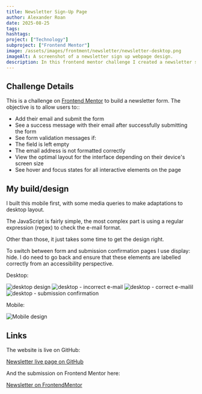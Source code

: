 ```yaml
---
title: Newsletter Sign-Up Page
author: Alexander Roan
date: 2025-08-25
tags: 
hashtags:
project: ["Technology"]
subproject: ["Frontend Mentor"]
image: /assets/images/frontment/newsletter/newsletter-desktop.png
imageAlt: A screenshot of a newsletter sign up webpage design.
description: In this frontend mentor challenge I created a newsletter sign up page in HTML and CSS with JavaScript to control e-mail validation and a confimation page.
---
```


## Challenge Details

This is a challenge on [Frontend Mentor](https://www.frontendmentor.io/) to build a newsletter form. The objective is to allow users to::

- Add their email and submit the form
- See a success message with their email after successfully submitting the form
- See form validation messages if:
- The field is left empty
- The email address is not formatted correctly
- View the optimal layout for the interface depending on their device's screen size
- See hover and focus states for all interactive elements on the page

## My build/design

I built this mobile first, with some media queries to make adaptations to desktop layout.

The JavaScript is fairly simple, the most complex part is using a regular expression (regex) to check the e-mail format.

Other than those, it just takes some time to get the design right.

To switch between form and submission confirmation pages I use display: hide. I do need to go back and ensure that these elements are labelled correctly from an accessibility perspective.

Desktop:

![desktop design](/assets/images/frontment/newsletter/newsletter-desktop.png)
![desktop - incorrect e-mail](/assets/images/frontment/newsletter/newsletter-desktop-2.png)
![desktop - correct e-mailil](/assets/images/frontment/newsletter/newsletter-desktop-3.png)
![desktop - submission confirmation](/assets/images/frontment/newsletter/newsletter-desktop-4.png)

Mobile:

![Mobile design](/assets/images/frontment/newsletter/newsletter-mobile.png)

## Links

The website is live on GitHub:

[Newsletter live page on GitHub](https://dearestalexander.github.io/fm-newsletter/)

And the submission on Frontend Mentor here:

[Newsletter on FrontendMentor](https://www.frontendmentor.io/solutions/newsletter-sign-up-form-with-html-css-js-NpWZUEXkEi)

